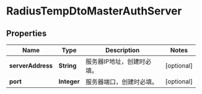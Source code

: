 
# RadiusTempDtoMasterAuthServer

## Properties
Name | Type | Description | Notes
------------ | ------------- | ------------- | -------------
**serverAddress** | **String** | 服务器IP地址，创建时必填。 |  [optional]
**port** | **Integer** | 服务器端口，创建时必填。 |  [optional]



